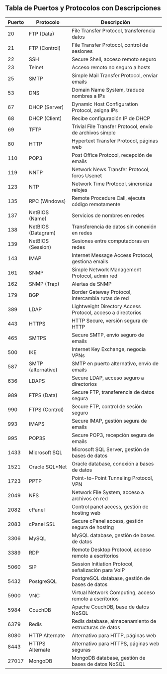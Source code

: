 ## Tabla de Puertos y Protocolos con Descripciones

| Puerto | Protocolo          | Descripción                                                 |
| ------ | ------------------ | ----------------------------------------------------------- |
| 20     | FTP (Data)         | File Transfer Protocol, transferencia datos                 |
| 21     | FTP (Control)      | File Transfer Protocol, control de sesiones                 |
| 22     | SSH                | Secure Shell, acceso remoto seguro                          |
| 23     | Telnet             | Acceso remoto no seguro a hosts                             |
| 25     | SMTP               | Simple Mail Transfer Protocol, enviar emails                |
| 53     | DNS                | Domain Name System, traduce nombres a IPs                   |
| 67     | DHCP (Server)      | Dynamic Host Configuration Protocol, asigna IPs             |
| 68     | DHCP (Client)      | Recibe configuración IP de DHCP                             |
| 69     | TFTP               | Trivial File Transfer Protocol, envío de archivos simple    |
| 80     | HTTP               | Hypertext Transfer Protocol, páginas web                    |
| 110    | POP3               | Post Office Protocol, recepción de emails                   |
| 119    | NNTP               | Network News Transfer Protocol, foros Usenet                |
| 123    | NTP                | Network Time Protocol, sincroniza relojes                   |
| 135    | RPC (Windows)      | Remote Procedure Call, ejecuta código remotamente           |
| 137    | NetBIOS (Name)     | Servicios de nombres en redes                               |
| 138    | NetBIOS (Datagram) | Transferencia de datos sin conexión en redes                |
| 139    | NetBIOS (Session)  | Sesiones entre computadoras en redes                        |
| 143    | IMAP               | Internet Message Access Protocol, gestiona emails           |
| 161    | SNMP               | Simple Network Management Protocol, admin red               |
| 162    | SNMP (Trap)        | Alertas de SNMP                                             |
| 179    | BGP                | Border Gateway Protocol, intercambia rutas de red           |
| 389    | LDAP               | Lightweight Directory Access Protocol, acceso a directorios |
| 443    | HTTPS              | HTTP Secure, versión segura de HTTP                         |
| 465    | SMTPS              | Secure SMTP, envío seguro de emails                         |
| 500    | IKE                | Internet Key Exchange, negocia VPNs                         |
| 587    | SMTP (alternative) | SMTP en puerto alternativo, envío de emails                 |
| 636    | LDAPS              | Secure LDAP, acceso seguro a directorios                    |
| 989    | FTPS (Data)        | Secure FTP, transferencia de datos segura                   |
| 990    | FTPS (Control)     | Secure FTP, control de sesión seguro                        |
| 993    | IMAPS              | Secure IMAP, gestión segura de emails                       |
| 995    | POP3S              | Secure POP3, recepción segura de emails                     |
| 1433   | Microsoft SQL      | Microsoft SQL Server, gestión de bases de datos             |
| 1521   | Oracle SQL*Net     | Oracle database, conexión a bases de datos                  |
| 1723   | PPTP               | Point-to-Point Tunneling Protocol, VPN                      |
| 2049   | NFS                | Network File System, acceso a archivos en red               |
| 2082   | cPanel             | Control panel access, gestión de hosting web                |
| 2083   | cPanel SSL         | Secure cPanel access, gestión segura de hosting             |
| 3306   | MySQL              | MySQL database, gestión de bases de datos                   |
| 3389   | RDP                | Remote Desktop Protocol, acceso remoto a escritorios        |
| 5060   | SIP                | Session Initiation Protocol, señalización para VoIP         |
| 5432   | PostgreSQL         | PostgreSQL database, gestión de bases de datos              |
| 5900   | VNC                | Virtual Network Computing, acceso remoto a escritorios      |
| 5984   | CouchDB            | Apache CouchDB, base de datos NoSQL                         |
| 6379   | Redis              | Redis database, almacenamiento de estructuras de datos      |
| 8080   | HTTP Alternate     | Alternativo para HTTP, páginas web                          |
| 8443   | HTTPS Alternate    | Alternativo para HTTPS, páginas web seguras                 |
| 27017  | MongoDB            | MongoDB database, gestión de bases de datos NoSQL           |

